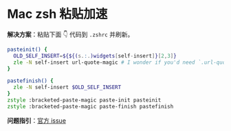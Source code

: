 # Mac zsh 粘贴加速

**解决方案**：粘贴下面 👇 代码到 `.zshrc` 并刷新。

```zsh
pasteinit() {
  OLD_SELF_INSERT=${${(s.:.)widgets[self-insert]}[2,3]}
  zle -N self-insert url-quote-magic # I wonder if you'd need `.url-quote-magic`?
}

pastefinish() {
  zle -N self-insert $OLD_SELF_INSERT
}
zstyle :bracketed-paste-magic paste-init pasteinit
zstyle :bracketed-paste-magic paste-finish pastefinish
```

**问题指引**：[官方 issue](https://github.com/zsh-users/zsh-autosuggestions/issues/238)
